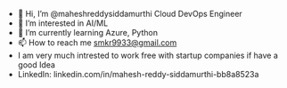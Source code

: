 - 👋 Hi, I’m @maheshreddysiddamurthi Cloud DevOps Engineer
- 👀 I’m interested in AI/ML
- 🌱 I’m currently learning Azure, Python
- 📫 How to reach me smkr9933@gmail.com
-  I am very much intrested to work free with startup companies if have a good Idea
-  LinkedIn: linkedin.com/in/mahesh-reddy-siddamurthi-bb8a8523a

